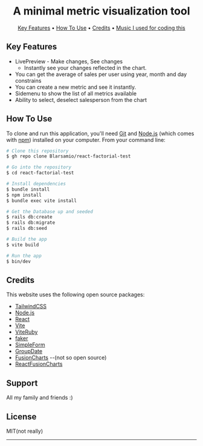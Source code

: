 <h1 align="center">A minimal metric visualization tool</h1>

<p align="center">
  <a href="#key-features">Key Features</a> •
  <a href="#how-to-use">How To Use</a> •
  <a href="#credits">Credits</a> •
  <a href="https://open.spotify.com/playlist/0B7DfeVTVGV5JVclOmv9f3?si=8070f76d5a7941d7">Music I used for coding this</a>
</p>


## Key Features

* LivePreview - Make changes, See changes
  - Instantly see your changes reflected in the chart.
* You can get the average of sales per user using year, month and day constrains
* You can create a new metric and see it instantly.
* Sidemenu to show the list of all metrics available
* Ability to select, deselect salesperson from the chart

## How To Use

To clone and run this application, you'll need [Git](https://git-scm.com) and [Node.js](https://nodejs.org/en/download/) (which comes with [npm](http://npmjs.com)) installed on your computer. From your command line:

```bash
# Clone this repository
$ gh repo clone Blarsamio/react-factorial-test

# Go into the repository
$ cd react-factorial-test

# Install dependencies
$ bundle install
$ npm install
$ bundle exec vite install

# Get the Database up and seeded
$ rails db:create
$ rails db:migrate
$ rails db:seed

# Build the app 
$ vite build

# Run the app
$ bin/dev
```

## Credits

This website uses the following open source packages:

- [TailwindCSS](https://tailwindcss.com/)
- [Node.js](https://nodejs.org/)
- [React](https://es.reactjs.org/)
- [Vite](https://vitejs.dev/)
- [ViteRuby](https://vite-ruby.netlify.app/guide/rails.html)
- [faker](https://github.com/faker-ruby/faker)
- [SimpleForm](https://github.com/heartcombo/simple_form)
- [GroupDate](https://github.com/ankane/groupdate)
- [FusionCharts](https://www.fusioncharts.com/) --(not so open source)
- [ReactFusionCharts](https://www.npmjs.com/package/react-fusioncharts)

## Support 

All my family and friends :)

## License

MIT(not really)

---
